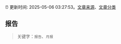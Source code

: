 :alarm_clock: 更新时间: 2025-05-06 03:27:53。[文章来源](/README.md)、[文章分类](/TAGS.md)

## 报告


> 关键字：`报告`、`月报`



